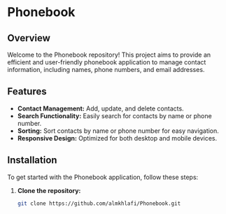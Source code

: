 # Phonebook

## Overview
Welcome to the Phonebook repository! This project aims to provide an efficient and user-friendly phonebook application to manage contact information, including names, phone numbers, and email addresses.

## Features
- **Contact Management:** Add, update, and delete contacts.
- **Search Functionality:** Easily search for contacts by name or phone number.
- **Sorting:** Sort contacts by name or phone number for easy navigation.
- **Responsive Design:** Optimized for both desktop and mobile devices.

## Installation
To get started with the Phonebook application, follow these steps:

1. **Clone the repository:**
   ```bash
   git clone https://github.com/almkhlafi/Phonebook.git
